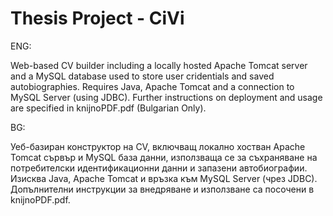 # Thesis Project - CiVi

ENG:

Web-based CV builder including a locally hosted Apache Tomcat server and a MySQL database used to store user cridentials and saved autobiographies.
Requires Java, Apache Tomcat and a connection to MySQL Server (using JDBC).
Further instructions on deployment and usage are specified in knijnoPDF.pdf (Bulgarian Only).

BG: 

Уеб-базиран конструктор на CV, включващ локално хостван Apache Tomcat сървър и MySQL база данни, използваща се за съхраняване на потребителски идентификационни данни и запазени автобиографии.
Изисква Java, Apache Tomcat и връзка към MySQL Server (чрез JDBC).
Допълнителни инструкции за внедряване и използване са посочени в knijnoPDF.pdf.
